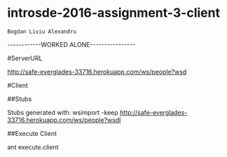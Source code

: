 # introsde-2016-assignment-3-client
	Bogdan Liviu Alexandru

------------WORKED ALONE----------------

#ServerURL

http://safe-everglades-33716.herokuapp.com/ws/people?wsd

#Client

##Stubs

Stubs generated with: wsimport -keep http://safe-everglades-33716.herokuapp.com/ws/people?wsdl

##Execute Client 

ant execute.client
